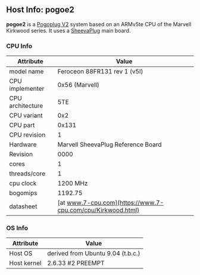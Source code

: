 ## Host Info: pogoe2

**pogoe2** is a [Pogoplug V2](https://archlinuxarm.org/platforms/armv5/pogoplug-v2-pinkgray) system based on an ARMv5te CPU of the Marvell Kirkwood series.
It uses a [SheevaPlug](https://en.wikipedia.org/wiki/SheevaPlug) main board.

### CPU Info

| Attribute | Value |
| --------- | ----- |
| model name       | Feroceon 88FR131 rev 1 (v5l) |
| CPU implementer  | 0x56 (Marvell) |
| CPU architecture | 5TE |
| CPU variant      | 0x2 |
| CPU part         | 0x131 |
| CPU revision     | 1 |
| Hardware         | Marvell SheevaPlug Reference Board |
| Revision         | 0000 |
| cores            | 1 |
| threads/core     | 1 |
| cpu clock        | 1200 MHz |
| bogomips         | 1192.75 |
| datasheet        | [at www.7-cpu.com](https://www.7-cpu.com/cpu/Kirkwood.html)

### OS Info

| Attribute | Value |
| --------- | ----- |
| Host OS      | derived from Ubuntu 9.04 (t.b.c.) |
| Host kernel  | 2.6.33 #2 PREEMPT |
